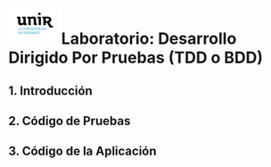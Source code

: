 <img src="Logo_UNIR.png" alt="Logo_UNIR" style="zoom:10%;" align="left" />

# Laboratorio: Desarrollo Dirigido Por Pruebas (TDD o BDD)

## 1. Introducción

## 2. Código de Pruebas

## 3. Código de la Aplicación




